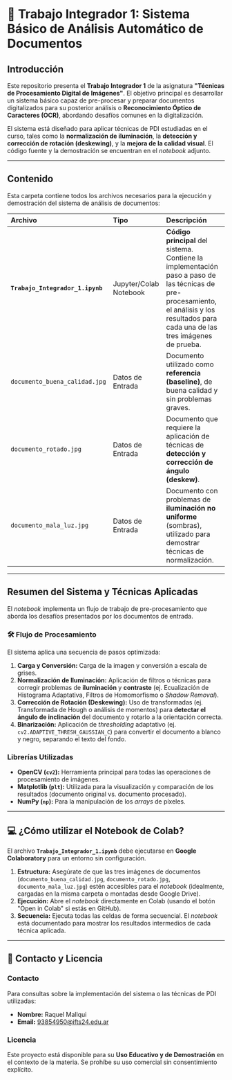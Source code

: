 # 🌟 Trabajo Integrador 1: Sistema Básico de Análisis Automático de Documentos

## Introducción

Este repositorio presenta el **Trabajo Integrador 1** de la asignatura **"Técnicas de Procesamiento Digital de Imágenes"**. El objetivo principal es desarrollar un sistema básico capaz de pre-procesar y preparar documentos digitalizados para su posterior análisis o **Reconocimiento Óptico de Caracteres (OCR)**, abordando desafíos comunes en la digitalización.

El sistema está diseñado para aplicar técnicas de PDI estudiadas en el curso, tales como la **normalización de iluminación**, la **detección y corrección de rotación (deskewing)**, y la **mejora de la calidad visual**. El código fuente y la demostración se encuentran en el *notebook* adjunto.

---

## Contenido

Esta carpeta contiene todos los archivos necesarios para la ejecución y demostración del sistema de análisis de documentos:

| Archivo | Tipo | Descripción |
| :--- | :--- | :--- |
| **`Trabajo_Integrador_1.ipynb`** | Jupyter/Colab Notebook | **Código principal** del sistema. Contiene la implementación paso a paso de las técnicas de pre-procesamiento, el análisis y los resultados para cada una de las tres imágenes de prueba. |
| `documento_buena_calidad.jpg` | Datos de Entrada | Documento utilizado como **referencia (baseline)**, de buena calidad y sin problemas graves. |
| `documento_rotado.jpg` | Datos de Entrada | Documento que requiere la aplicación de técnicas de **detección y corrección de ángulo (deskew)**. |
| `documento_mala_luz.jpg` | Datos de Entrada | Documento con problemas de **iluminación no uniforme** (sombras), utilizado para demostrar técnicas de normalización. |

---

## Resumen del Sistema y Técnicas Aplicadas

El *notebook* implementa un flujo de trabajo de pre-procesamiento que aborda los desafíos presentados por los documentos de entrada.

### 🛠️ Flujo de Procesamiento

El sistema aplica una secuencia de pasos optimizada:

1.  **Carga y Conversión:** Carga de la imagen y conversión a escala de grises.
2.  **Normalización de Iluminación:** Aplicación de filtros o técnicas para corregir problemas de **iluminación** y **contraste** (ej. Ecualización de Histograma Adaptativa, Filtros de Homomorfismo o *Shadow Removal*).
3.  **Corrección de Rotación (Deskewing):** Uso de transformadas (ej. Transformada de Hough o análisis de momentos) para **detectar el ángulo de inclinación** del documento y rotarlo a la orientación correcta.
4.  **Binarización:** Aplicación de *thresholding* adaptativo (ej. `cv2.ADAPTIVE_THRESH_GAUSSIAN_C`) para convertir el documento a blanco y negro, separando el texto del fondo.

### Librerías Utilizadas

* **OpenCV (`cv2`):** Herramienta principal para todas las operaciones de procesamiento de imágenes.
* **Matplotlib (`plt`):** Utilizada para la visualización y comparación de los resultados (documento original vs. documento procesado).
* **NumPy (`np`):** Para la manipulación de los *arrays* de píxeles.

---

## 💻 ¿Cómo utilizar el Notebook de Colab?

El archivo **`Trabajo_Integrador_1.ipynb`** debe ejecutarse en **Google Colaboratory** para un entorno sin configuración.

1.  **Estructura:** Asegúrate de que las tres imágenes de documentos (`documento_buena_calidad.jpg`, `documento_rotado.jpg`, `documento_mala_luz.jpg`) estén accesibles para el *notebook* (idealmente, cargadas en la misma carpeta o montadas desde Google Drive).
2.  **Ejecución:** Abre el *notebook* directamente en Colab (usando el botón "Open in Colab" si estás en GitHub).
3.  **Secuencia:** Ejecuta todas las celdas de forma secuencial. El *notebook* está documentado para mostrar los resultados intermedios de cada técnica aplicada.

---

## 📧 Contacto y Licencia

### Contacto

Para consultas sobre la implementación del sistema o las técnicas de PDI utilizadas:

* **Nombre:** Raquel Mallqui 
* **Email:** 93854950@ifts24.edu.ar

### Licencia

Este proyecto está disponible para su **Uso Educativo y de Demostración** en el contexto de la materia. Se prohíbe su uso comercial sin consentimiento explícito.
